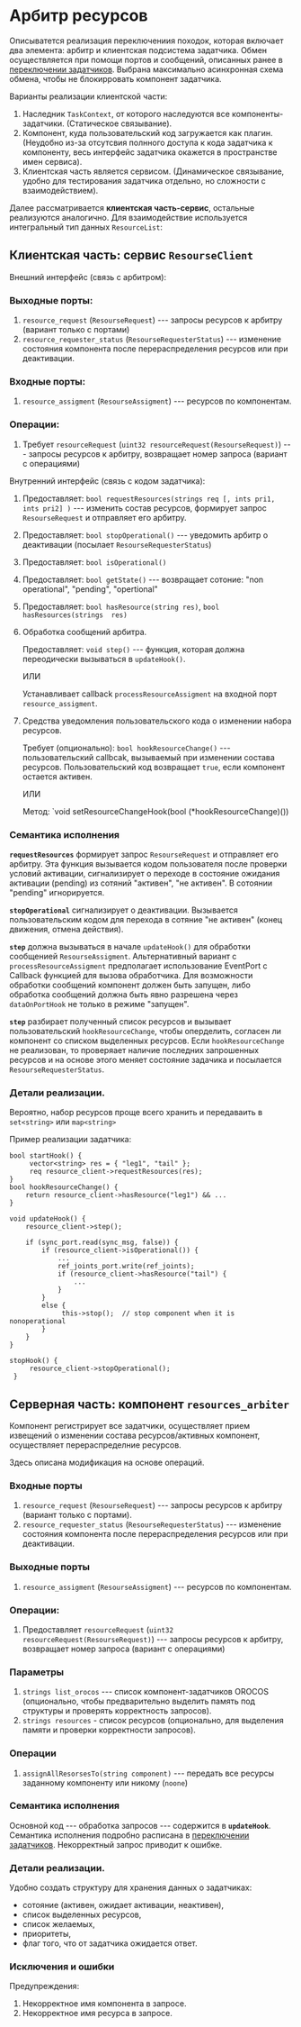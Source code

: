 Арбитр ресурсов
======================

Описыватется реализация переключениия походок, которая включает два элемента: арбитр и клиентская подсистема задатчика. 
Обмен осуществляется при помощи портов и сообщений, описанных ранее в [переключении задатчиков](gait-switching).
Выбрана максимально асинхронная схема обмена, чтобы не блокирровать компонент задатчика.

Варианты реализации клиентской части:
1. Наследник `TaskContext`, от которого наследуются все компоненты-задатчики. (Статическое связывание). 
2. Компонент, куда пользовательский код загружается как плагин. 
    (Неудобно из-за отсутсвия полнного доступа к кода задатчика к компоненту, весь интерфейс задатчика окажется в пространстве имен сервиса).
3. Клиентская часть является сервисом. (Динамическое связывание, удобно для тестирования задатчика отдельно, но сложности с взаимодействием).

Далее рассматривается **клиентская часть-сервис**, остальные реализуются аналогично.
Для взаимодействие используется интегральный тип данных `ResourceList`:


Клиентская  часть: сервис `ResourseСlient`
-------------------------------------------

Внешний интерфейс (связь с арбитром):

### Выходные порты:

1. `resource_request` (`ResourseRequest`) --- запросы ресурсов к арбитру (вариант только с портами)
1. `resource_requester_status` (`ResourseRequesterStatus`) --- изменение состояния компонента после перераспределения ресурсов или при деактивации.

### Входные порты:

1. `resource_assigment` (`ResourseAssigment`) --- ресурсов по компонентам.

### Операции:

1. Требует `resourceRequest` (`uint32 resourceRequest(ResourseRequest)`) --- запросы ресурсов к арбитру, возвращает номер запроса (вариант c операциями)

Внутренний интерфейс (связь с кодом задатчика):

1. Предоставляет: `bool requestResources(strings req [, ints pri1, ints pri2] )` --- изменить состав ресурсов, формирует запрос `ResourseRequest` и отправляет его арбитру. 
1. Предоставляет: `bool stopOperational()` --- уведомить арбитр о деактивации (посылает `ResourseRequesterStatus`)
1. Предоставляет: `bool isOperational()` 
1. Предоставляет: `bool getState()` --- возвращает сотоние: "non operational", "pending", "opertional" 
1. Предоставляет: `bool hasResource(string res)`, `bool hasResources(strings  res)`
1.  Обработка сообщений арбитра.
     
     Предоставляет: `void step()` --- функция, которая должна переодически вызываться в `updateHook()`.
    
    ИЛИ

     Устанавливает callback `processResourceAssigment` на входной порт `resource_assigment`.

1. Средства уведомления пользовательского кода о изменении набора ресурсов.

    Требует (опционально): `bool hookResourceChange()` --- пользовательский callbcak, вызываемый при изменении состава ресурсов.
     Пользовательский код возвращает `true`, если компонент остается активен. 

     ИЛИ

     Метод: `void setResourceChangeHook(bool (*hookResourceChange)())

### Семантика исполнения

**`requestResources`** формирует запрос `ResourseRequest` и отправляет его арбитру.  Эта функция вызывается кодом пользователя  после проверки условий активации, сигнализирует о переходе в состояние ожидания активации (pending) из сотяний "активен", "не активен". В сотоянии "pending" игнорируется.

**`stopOperational`**  сигнализирует о деактивации. Вызывается пользовательским кодом для перехода в сотяние "не активен" (конец движения, отмена действия).

**`step`** должна вызываться в начале `updateHook()` для обработки сообщенией `ResourseAssigment`. 
Альтернативный вариант c `processResourceAssigment` предполагает использование EventPort с Callback функцией для вызова обработчика.  Для  возможности обработки сообщений компонент должен быть запущен, либо обработка сообщений должна быть явно разрешена через `dataOnPortHook` не только в режиме "запущен".

**`step`** разбирает полученный список ресурсов и вызывает пользовательский `hookResourceChange`,  чтобы оперделить, согласен ли компонент со списком  выделенных ресурсов. 
Если `hookResourceChange` не реализован, то проверяает наличие последних запрошенных ресурсов 
и на основе этого меняет состояние задачика и посылается `ResourseRequesterStatus`. 

### Детали реализации.

Вероятно, набор ресурсов проще всего хранить и передаваить в `set<string>` или `map<string>`

Пример реализации задатчика:

    bool startHook() {
         vector<string> res = { "leg1", "tail" };
         req resource_client->requestResources(res);
    }
    bool hookResourceChange() {
        return resource_client->hasResource("leg1") && ... 
    }

    void updateHook() {
        resource_client->step();

        if (sync_port.read(sync_msg, false)) {
            if (resource_client->isOperational()) {
                ...
                ref_joints_port.write(ref_joints);
                if (resource_client->hasResource("tail") {
                    ...
                }
            }
            else { 
                 this->stop();  // stop component when it is nonoperational
            }
        }
    }

    stopHook() {
         resource_client->stopOperational();
     }

Серверная часть: компонент `resources_arbiter`
---------------------------------------------

Компонент регистрирует все задатчики, осуществляет прием извещений о изменении состава ресурсов/активных компонент, 
осуществляет перераспределние ресурсов.

Здесь описана модификация на основе операций.

### Входные порты

1. `resource_request` (`ResourseRequest`) --- запросы ресурсов к арбитру (вариант только с портами).
1. `resource_requester_status` (`ResourseRequesterStatus`) --- изменение состояния компонента после перераспределения ресурсов или при деактивации.

### Выходные порты

1. `resource_assigment` (`ResourseAssigment`) --- ресурсов по компонентам.

### Операции:

1. Предоставляет `resourceRequest` (`uint32 resourceRequest(ResourseRequest)`) --- запросы ресурсов к арбитру, возвращает номер запроса (вариант c операциями)

### Параметры

1. `strings list_orocos` --- список компонент-задатчиков OROCOS (опционально, чтобы предварительно выделить память под структуры и проверять корректность запросов).
1. `strings resources` - список ресурсов (опционально, для выделения памяти и проверки корректности запросов). 

### Операции

1. `assignAllResorsesTo(string component)` --- передать все ресурсы заданному компоненту или никому (`noone`)

### Семантика исполнения

Основной код --- обработка запросов --- содержится в **`updateHook`**. Семантика исполнения подробно расписана в [переключении задатчиков](gait-switching). Некорректный запрос приводит к ошибке.

### Детали реализации.

Удобно создать структуру для хранения данных о задатчиках: 
* сотояние (активен, ожидает активации, неактивен), 
* список выделенных ресурсов, 
* список желаемых, 
* приоритеты, 
* флаг того, что от задатчика ожидается ответ.

### Исключения и ошибки

Предупреждения:
1. Некорректное имя компонента в запросе.
1. Некорректное имя ресурса в запросе.

